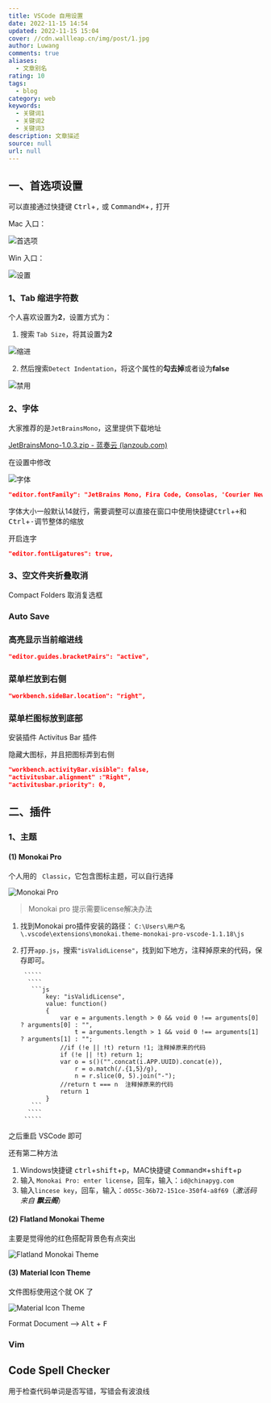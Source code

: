 ```yaml
---
title: VSCode 自用设置
date: 2022-11-15 14:54
updated: 2022-11-15 15:04
cover: //cdn.wallleap.cn/img/post/1.jpg
author: Luwang
comments: true
aliases:
  - 文章别名
rating: 10
tags:
  - blog
category: web
keywords:
  - 关键词1
  - 关键词2
  - 关键词3
description: 文章描述
source: null
url: null
---
```


## 一、首选项设置

可以直接通过快捷键 <kbd>Ctrl</kbd>+<kbd>,</kbd> 或 <kbd>Command⌘</kbd>+<kbd>,</kbd> 打开

Mac 入口：

![首选项](https://cdn.wallleap.cn/img/pic/illustrtion/202208121556216.png)

Win 入口：

![设置](https://cdn.wallleap.cn/img/pic/illustrtion/202208121557647.png)

### 1、Tab 缩进字符数

个人喜欢设置为**2**，设置方式为：

1. 搜索 `Tab Size`，将其设置为**2**

![缩进](https://cdn.wallleap.cn/img/pic/illustrtion/202208121559184.png)

2. 然后搜索`Detect Indentation`，将这个属性的**勾去掉**或者设为**false**

![禁用](https://cdn.wallleap.cn/img/pic/illustrtion/202208121601320.png)

### 2、字体

大家推荐的是`JetBrainsMono`，这里提供下载地址

[JetBrainsMono-1.0.3.zip - 蓝奏云 (lanzoub.com)](https://wallleap.lanzoub.com/ipzYE09frpli)

在设置中修改

![字体](https://cdn.wallleap.cn/img/pic/illustrtion/202208121611763.png)

```json
"editor.fontFamily": "JetBrains Mono, Fira Code, Consolas, 'Courier New', monospace",
```

字体大小一般默认14就行，需要调整可以直接在窗口中使用快捷键<kbd>Ctrl</kbd>+<kbd>+</kbd>和<kbd>Ctrl</kbd>+<kbd>-</kbd>调节整体的缩放

开启连字

```json
"editor.fontLigatures": true,
```

### 3、空文件夹折叠取消

Compact Folders 取消复选框

### Auto  Save

### 高亮显示当前缩进线

```json
"editor.guides.bracketPairs": "active",
```

### 菜单栏放到右侧

```json
"workbench.sideBar.location": "right",
```

### 菜单栏图标放到底部

安装插件 Activitus Bar 插件

隐藏大图标，并且把图标弄到右侧

```json
"workbench.activityBar.visible": false,
"activitusbar.alignment" :"Right",
"activitusbar.priority": 0,
```

## 二、插件

### 1、主题

#### (1) Monokai Pro

个人用的 `  Classic `，它包含图标主题，可以自行选择

![Monokai Pro](https://cdn.wallleap.cn/img/pic/illustrtion/202208121638611.png)

> Monokai pro 提示需要license解决办法

1. 找到Monokai pro插件安装的路径：
		`C:\Users\用户名\.vscode\extensions\monokai.theme-monokai-pro-vscode-1.1.18\js`

2. 打开`app.js`，搜索`"isValidLicense"`，找到如下地方，注释掉原来的代码，保存即可。

		`````
		 ````
		  ```js
		      key: "isValidLicense",
		      value: function()
		      {
		          var e = arguments.length > 0 && void 0 !== arguments[0] ? arguments[0] : "",
		              t = arguments.length > 1 && void 0 !== arguments[1] ? arguments[1] : "";
		          //if (!e || !t) return !1; 注释掉原来的代码
		          if (!e || !t) return 1;
		          var o = s()("".concat(i.APP.UUID).concat(e)),
		              r = o.match(/.{1,5}/g),
		              n = r.slice(0, 5).join("-");
		          //return t === n  注释掉原来的代码
		          return 1
		      }
		  ```
		 ````
		`````

之后重启 VSCode 即可

还有第二种方法

1. Windows快捷键 <kbd>ctrl</kbd>+<kbd>shift</kbd>+<kbd>p</kbd>，MAC快捷键 <kbd>Command⌘</kbd>+<kbd>shift</kbd>+<kbd>p</kbd>
2. 输入 `Monokai Pro: enter license`，回车，输入：`id@chinapyg.com`
3. 输入`lincese key`，回车，输入：`d055c-36b72-151ce-350f4-a8f69`（*激活码来自 **飘云阁***）

#### (2) Flatland Monokai Theme

主要是觉得他的红色搭配背景色有点突出

![Flatland Monokai Theme](https://cdn.wallleap.cn/img/pic/illustrtion/202208121640889.png)

#### (3) Material Icon Theme

文件图标使用这个就 OK 了

![Material Icon Theme](https://cdn.wallleap.cn/img/pic/illustrtion/202208121648789.png)

Format Document ——> <kbd>Alt</kbd> + <kbd>F</kbd>

### Vim

## Code Spell Checker

用于检查代码单词是否写错，写错会有波浪线